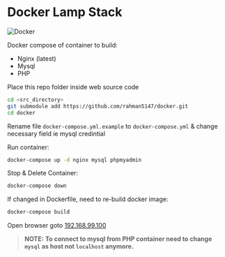 # Docker Lamp Stack

![Docker](https://upload.wikimedia.org/wikipedia/commons/7/79/Docker_(container_engine)_logo.png)

Docker compose of container to build:
- Nginx (latest)
- Mysql
- PHP

Place this repo folder inside web source code
```bash
cd <src_directory>
git submodule add https://github.com/rahman5147/docker.git
cd docker
```

Rename file `docker-compose.yml.example` to `docker-compose.yml` & change necessary field ie mysql credintial

Run container:
```bash
docker-compose up -d nginx mysql phpmyadmin
```

Stop & Delete Container:
```bash
docker-compose down
```
If changed in Dockerfile, need to re-build docker image:
```bash
docker-compose build
```

Open browser goto [192.168.99.100](192.168.99.100)
>**NOTE:** **To connect to mysql from PHP container need to change `mysql` as host not `localhost` anymore.**